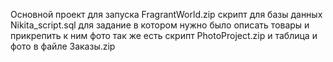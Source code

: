 Основной проект для запуска FragrantWorld.zip
скрипт для базы данных Nikita_script.sql
для задание в котором нужно было описать товары и прикрепить к ним фото так же есть скрипт PhotoProject.zip и таблица и фото в файле Заказы.zip


